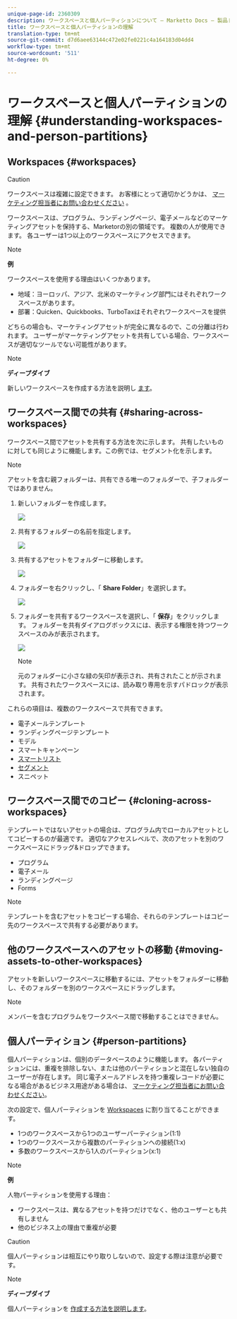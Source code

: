 ```yaml
---
unique-page-id: 2360309
description: ワークスペースと個人パーティションについて — Marketto Docs — 製品ドキュメント
title: ワークスペースと個人パーティションの理解
translation-type: tm+mt
source-git-commit: d7d6aee63144c472e02fe0221c4a164183d04dd4
workflow-type: tm+mt
source-wordcount: '511'
ht-degree: 0%

---
```



# ワークスペースと個人パーティションの理解 {#understanding-workspaces-and-person-partitions}

## Workspaces {#workspaces}

>[!CAUTION]
>
>ワークスペースは複雑に設定できます。  お客様にとって適切かどうかは、 [マーケティング担当者にお問い合わせください](http://support.marketo.com/) 。

ワークスペースは、プログラム、ランディングページ、電子メールなどのマーケティングアセットを保持する、Marketorの別の領域です。 複数の人が使用できます。 各ユーザーは1つ以上のワークスペースにアクセスできます。

>[!NOTE]
>
>**例**
>
>ワークスペースを使用する理由はいくつかあります。
>
>* 地域：ヨーロッパ、アジア、北米のマーケティング部門にはそれぞれワークスペースがあります。
>* 部署：Quicken、Quickbooks、TurboTaxはそれぞれワークスペースを提供

>
>
どちらの場合も、マーケティングアセットが完全に異なるので、この分離は行われます。 ユーザーがマーケティングアセットを共有している場合、ワークスペースが適切なツールでない可能性があります。

>[!NOTE]
>
>**ディープダイブ**
>
>新しいワークスペースを作成する方法を説明し [ます](create-a-new-workspace.md)。

## ワークスペース間での共有 {#sharing-across-workspaces}

ワークスペース間でアセットを共有する方法を次に示します。 共有したいものに対しても同じように機能します。この例では、セグメント化を示します。

>[!NOTE]
>
>アセットを含む親フォルダーは、共有できる唯一のフォルダーで、子フォルダーではありません。

1. 新しいフォルダーを作成します。

   ![](assets/one.png)

1. 共有するフォルダーの名前を指定します。

   ![](assets/two.png)

1. 共有するアセットをフォルダーに移動します。

   ![](assets/three.png)

1. フォルダーを右クリックし、「 **Share Folder**」を選択します。

   ![](assets/four.png)

1. フォルダーを共有するワークスペースを選択し、「 **保存**」をクリックします。 フォルダーを共有ダイアログボックスには、表示する権限を持つワークスペースのみが表示されます。

   ![](assets/image2015-5-27-11-3a6-3a40.png)

   >[!NOTE]
   >
   >元のフォルダーに小さな緑の矢印が表示され、共有されたことが示されます。 共有されたワークスペースには、読み取り専用を示すパドロックが表示されます。

これらの項目は、複数のワークスペースで共有できます。

* 電子メールテンプレート
* ランディングページテンプレート
* モデル
* スマートキャンペーン
* [スマートリスト](../../../product-docs/core-marketo-concepts/smart-lists-and-static-lists/using-smart-lists/reference-a-list-or-smart-list-across-workspaces.md)
* [セグメント](share-segmentations-across-workspaces-and-partitions.md)
* スニペット

## ワークスペース間でのコピー {#cloning-across-workspaces}

テンプレートではないアセットの場合は、プログラム内でローカルアセットとしてコピーするのが最適です。  適切なアクセスレベルで、次のアセットを別のワークスペースにドラッグ&amp;ドロップできます。

* プログラム
* 電子メール
* ランディングページ
* Forms

>[!NOTE]
>
>テンプレートを含むアセットをコピーする場合、それらのテンプレートはコピー先のワークスペースで共有する必要があります。

## 他のワークスペースへのアセットの移動 {#moving-assets-to-other-workspaces}

アセットを新しいワークスペースに移動するには、アセットをフォルダーに移動し、そのフォルダーを別のワークスペースにドラッグします。

>[!NOTE]
>
>メンバーを含むプログラムをワークスペース間で移動することはできません。

## 個人パーティション {#person-partitions}

個人パーティションは、個別のデータベースのように機能します。 各パーティションには、重複を排除しない、または他のパーティションと混在しない独自のユーザーが存在します。 同じ電子メールアドレスを持つ重複レコードが必要になる場合があるビジネス用途がある場合は、 [マーケティング担当者にお問い合わせください](http://support.marketo.com)。

次の設定で、個人パーティションを [Workspaces](create-a-new-workspace.md) に割り当てることができます。

* 1つのワークスペースから1つのユーザーパーティション(1:1)
* 1つのワークスペースから複数のパーティションへの接続(1:x)
* 多数のワークスペースから1人のパーティション(x:1)

>[!NOTE]
>
>**例**
>
>人物パーティションを使用する理由：
>
>* ワークスペースは、異なるアセットを持つだけでなく、他のユーザーとも共有しません
>* 他のビジネス上の理由で重複が必要

>



>[!CAUTION]
>
>個人パーティションは相互にやり取りしないので、設定する際は注意が必要です。

>[!NOTE]
>
>**ディープダイブ**
>
> 個人パーティションを [作成する方法を説明します](create-a-person-partition.md)。

